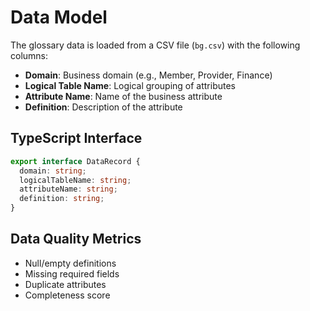# Data Model

The glossary data is loaded from a CSV file (`bg.csv`) with the following columns:

- **Domain**: Business domain (e.g., Member, Provider, Finance)
- **Logical Table Name**: Logical grouping of attributes
- **Attribute Name**: Name of the business attribute
- **Definition**: Description of the attribute

## TypeScript Interface
```ts
export interface DataRecord {
  domain: string;
  logicalTableName: string;
  attributeName: string;
  definition: string;
}
```

## Data Quality Metrics
- Null/empty definitions
- Missing required fields
- Duplicate attributes
- Completeness score
